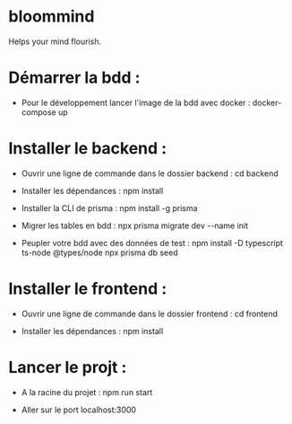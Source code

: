 # bloommind
Helps your mind flourish.

# Démarrer la bdd :

- Pour le développement lancer l'image de la bdd avec docker :
docker-compose up

# Installer le backend :

- Ouvrir une ligne de commande dans le dossier backend :
cd backend

- Installer les dépendances :
npm install

- Installer la CLI de prisma :
npm install -g prisma

- Migrer les tables en bdd :
npx prisma migrate dev --name init

- Peupler votre bdd avec des données de test :
npm install -D typescript ts-node @types/node
npx prisma db seed

# Installer le frontend :

- Ouvrir une ligne de commande dans le dossier frontend :
cd frontend

- Installer les dépendances :
npm install

# Lancer le projt :

- A la racine du projet :
npm run start

- Aller sur le port localhost:3000